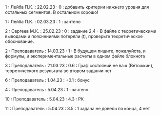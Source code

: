 1 : Лейба П.К. : 22.02.23 : 0 : добавить критерии нижнего уровня для остальных сегментов. В остальном хорошо!

1 : Лейба П.К. : 02.03.23 : 1 : зачтено

2 : Сергеев М.К. : 25.02.23 : 0 : задание 2,4 - В файле с теоретическими выводами и пояснениями потеряли (t), проверьте теоретическое обоснование.

2 : Преподаватель : 14.03.23 : 1 : В будущем пишите, пожалуйста, и формулы, и экспериментальные расчеты в одном файле блокнота

3 : Преподаватель : 21.03.23 : 0.6 : Граф состояний не ваш (Ветошкин), теоретического результата во втором задании нет

6 : Преподаватель : 1.04.23 : +0.1 : бонус

4  : Преподаватель : 5.04.23 : 1 : зачтено

10  : Преподаватель : 5.04.23 : 4.3 : РК

11  : Преподаватель : 5.04.23 : 3.5 : 1 задача  не довели по конца, 4 нет 
